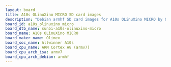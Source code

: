 ```yaml
---
layout: board
title: A10s OLinuXino MICRO SD card images
description: "Debian armhf SD card images for A10s OLinuXino MICRO by Olimex, SoC: Allwinner A10s, CPU ISA: armv7"
board_id: a10s_olinuxino_micro
board_dtb_name: sun5i-a10s-olinuxino-micro
board_name: A10s OLinuXino MICRO
board_maker_name: Olimex
board_soc_name: Allwinner A10s
board_cpu_name: ARM Cortex A8 (armv7)
board_cpu_arch_isa: armv7
board_cpu_arch_debian: armhf
---
```

